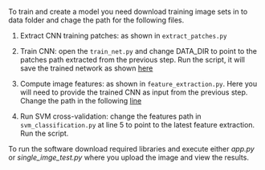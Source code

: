 To train and create a model you need download training image sets in to data folder and chage the path for the following files.

1) Extract CNN training patches: as shown in `extract_patches.py`

2) Train CNN: open the `train_net.py` and change DATA_DIR to point to the patches path extracted from the previous step. Run the script, it will save the trained network as shown [here](https://github.com/pardhu-B-chowdary/Image-Forgery-Detection/blob/main/train_net.py)

3) Compute image features: as shown in `feature_extraction.py`. Here you will need to provide the trained CNN as input from the previous step. Change the path in the following [line](https://github.com/pardhu-B-chowdary/Image-Forgery-Detection/blob/main/feature_extraction.py)

4) Run SVM cross-validation: change the features path in `svm_classification.py` at line 5 to point to the latest feature extraction. Run the script.

To run the software download required libraries and execute either *app.py* or *single_imge_test.py* where you upload the image and view the results.

